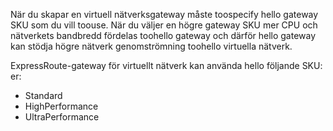 När du skapar en virtuell nätverksgateway måste toospecify hello gateway SKU som du vill toouse. När du väljer en högre gateway SKU mer CPU och nätverkets bandbredd fördelas toohello gateway och därför hello gateway kan stödja högre nätverk genomströmning toohello virtuella nätverk. 

ExpressRoute-gateway för virtuellt nätverk kan använda hello följande SKU: er: 

* Standard
* HighPerformance
* UltraPerformance

